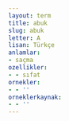 ```yaml
---
layout: term
title: abuk
slug: abuk
letter: A
lisan: Türkçe
anlamlar:
- saçma
ozellikler:
- - sıfat
ornekler:
- - ''
orneklerkaynak:
- - ''
---
```

